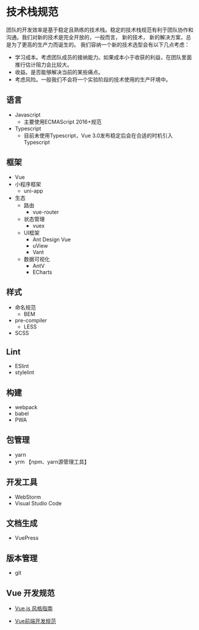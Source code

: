 # 技术栈规范

团队的开发效率是基于稳定且熟练的技术栈。稳定的技术栈规范有利于团队协作和沟通。我们对新的技术是完全开放的，一般而言， 新的技术， 新的解决方案，总是为了更高的生产力而诞生的。 我们容纳一个新的技术选型会有以下几点考虑：

- 学习成本。考虑团队成员的接纳能力。如果成本小于收获的利益，在团队里面推行估计阻力会比较大。
- 收益。是否能够解决当前的某些痛点。
- 考虑风险。一般我们不会将一个实验阶段的技术使用的生产环境中。

## 语言

- Javascript
  - 主要使用ECMAScript 2016+规范
- Typescript
  - 目前未使用Typescript，Vue 3.0发布稳定后会在合适的时机引入Typescript

## 框架

- Vue
- 小程序框架
  - uni-app
- 生态
  - 路由
    - vue-router
  - 状态管理
    - vuex
  - UI框架
    - Ant Design Vue
    - uView
    - Vant
  - 数据可视化
    - AntV
    - ECharts

## 样式

- 命名规范
  - BEM
- pre-compiler
  - LESS
- SCSS

## Lint

- ESlint
- stylelint

##   构建

- webpack
- babel
- PWA

## 包管理

- yarn
- yrm 【npm、yarn源管理工具】

## 开发工具

- WebStorm
- Visual Studio Code

## 文档生成

- VuePress

## 版本管理

- git

## Vue 开发规范

- [Vue.js 风格指南](https://cn.vuejs.org/v2/style-guide/index.html)

- [Vue前端开发规范](https://juejin.im/post/5ada9b586fb9a07aaf34c746)